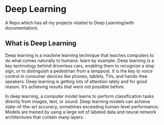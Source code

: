 # Deep Learning

A Repo which has all my projects related to Deep Learning(with documentation).

## What is Deep Learning
Deep learning is a machine learning technique that teaches computers to do what comes naturally to humans: learn by example. Deep learning is a key technology behind driverless cars, enabling them to recognize a stop sign, or to distinguish a pedestrian from a lamppost. It is the key to voice control in consumer devices like phones, tablets, TVs, and hands-free speakers. Deep learning is getting lots of attention lately and for good reason. It’s achieving results that were not possible before.

In deep learning, a computer model learns to perform classification tasks directly from images, text, or sound. Deep learning models can achieve state-of-the-art accuracy, sometimes exceeding human-level performance. Models are trained by using a large set of labeled data and neural network architectures that contain many layers.
